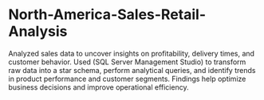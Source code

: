 # North-America-Sales-Retail-Analysis
Analyzed sales data to uncover insights on profitability, delivery times, and customer behavior. Used (SQL Server Management Studio)  to transform raw data into a star schema, perform analytical queries, and identify trends in product performance and customer segments. Findings help optimize business decisions and improve operational efficiency.
